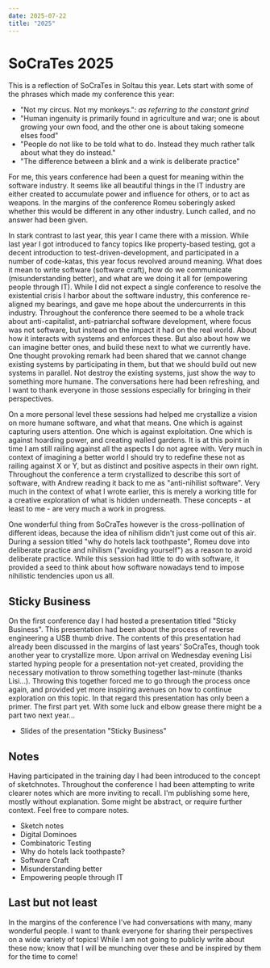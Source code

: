 ```yaml
---
date: 2025-07-22
title: "2025"
---
```


SoCraTes 2025
====

This is a reflection of SoCraTes in Soltau this year. Lets start with some of the phrases which made my conference this year:

- "Not my circus. Not my monkeys.": *as referring to the constant grind*
- "Human ingenuity is primarily found in agriculture and war; one is about growing your own food, and the other one is about taking someone elses food"
- "People do not like to be told what to do. Instead they much rather talk about what they do instead."
- "The difference between a blink and a wink is deliberate practice"

For me, this years conference had been a quest for meaning within the software industry. It seems like all beautiful things in the IT industry are either created to accumulate power and influence for others, or to act as weapons. In the margins of the conference Romeu soberingly asked whether this would be different in any other industry. Lunch called, and no answer had been given.

In stark contrast to last year, this year I came there with a mission. While last year I got introduced to fancy topics like property-based testing, got a decent introduction to test-driven-development, and participated in a number of code-katas, this year focus revolved around meaning. What does it mean to write software (software craft), how do we communicate (misunderstanding better), and what are we doing it all for (empowering people through IT). While I did not expect a single conference to resolve the existential crisis I harbor about the software industry, this conference re-aligned my bearings, and gave me hope about the undercurrents in this industry. Throughout the conference there seemed to be a whole track about anti-capitalist, anti-patriarchal software development, where focus was not software, but instead on the impact it had on the real world. About how it interacts with systems and enforces these. But also about how we can imagine better ones, and build these next to what we currently have. One thought provoking remark had been shared that we cannot change existing systems by participating in them, but that we should build out new systems in parallel. Not destroy the existing systems, just show the way to something more humane. The conversations here had been refreshing, and I want to thank everyone in those sessions especially for bringing in their perspectives.

On a more personal level these sessions had helped me crystallize a vision on more humane software, and what that means. One which is against capturing users attention. One which is against exploitation. One which is against hoarding power, and creating walled gardens. It is at this point in time I am still railing against all the aspects I do not agree with. Very much in context of imagining a better world I should try to redefine these not as railing against X or Y, but as distinct and positive aspects in their own right. Throughout the conference a term crystallized to describe this sort of software, with Andrew reading it back to me as "anti-nihilist software". Very much in the context of what I wrote earlier, this is merely a working title for a creative exploration of what is hidden underneath. These concepts - at least to me - are very much a work in progress.

One wonderful thing from SoCraTes however is the cross-pollination of different ideas, because the idea of nihilism didn't just come out of this air. During a session titled "why do hotels lack toothpaste", Romeu dove into deliberate practice and nihilism ("avoiding yourself") as a reason to avoid deliberate practice. While this session had little to do with software, it provided a seed to think about how software nowadays tend to impose nihilistic tendencies upon us all.

## Sticky Business
On the first conference day I had hosted a presentation titled "Sticky Business". This presentation had been about the process of reverse engineering a USB thumb drive. The contents of this presentation had already been discussed in the margins of last years' SoCraTes, though took another year to crystallize more. Upon arrival on Wednesday evening Lisi started hyping people for a presentation not-yet created, providing the necessary motivation to throw something together last-minute (thanks Lisi...). Throwing this together forced me to go through the process once again, and provided yet more inspiring avenues on how to continue exploration on this topic. In that regard this presentation has only been a primer. The first part yet. With some luck and elbow grease there might be a part two next year...

- Slides of the presentation "Sticky Business"

## Notes
Having participated in the training day I had been introduced to the concept of sketchnotes. Throughout the conference I had been attempting to write clearer notes which are more inviting to recall. I'm publishing some here, mostly without explanation. Some might be abstract, or require further context. Feel free to compare notes.

- Sketch notes
- Digital Dominoes
- Combinatoric Testing
- Why do hotels lack toothpaste?
- Software Craft
- Misunderstanding better
- Empowering people through IT

## Last but not least
In the margins of the conference I've had conversations with many, many wonderful people. I want to thank everyone for sharing their perspectives on a wide variety of topics! While I am not going to publicly write about these now; know that I will be munching over these and be inspired by them for the time to come!